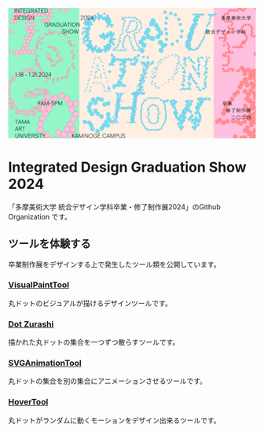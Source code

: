 ![統合デザイン卒展2024 メインビジュアル画像](/profile/image/visual.png)

# Integrated Design Graduation Show 2024
「多摩美術大学 統合デザイン学科卒業・修了制作展2024」のGithub Organization です。

## ツールを体験する
卒業制作展をデザインする上で発生したツール類を公開しています。

### [VisualPaintTool](https://www.dropbox.com/scl/fo/8ehhyhf8wvwaujz2288vk/h?rlkey=6idscrclrvbh8pts6d8t73ckh&dl=0)
丸ドットのビジュアルが描けるデザインツールです。
### [Dot Zurashi](https://www.dropbox.com/scl/fo/52cdb97utag2jg578pcq9/h?rlkey=rkuc6kzcdyc72gyxcmt2m2oa5&dl=0)
描かれた丸ドットの集合を一つずつ散らすツールです。
### [SVGAnimationTool](https://svganimationtool.pages.dev/)
丸ドットの集合を別の集合にアニメーションさせるツールです。
### [HoverTool](https://itd-gw-hovertool.pages.dev/)
丸ドットがランダムに動くモーションをデザイン出来るツールです。